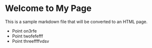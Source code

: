 # Welcome to My Page

This is a sample markdown file that will be converted to an HTML page.

- Point on3rfe
- Point twofefefff
- Point threeffffvdsv